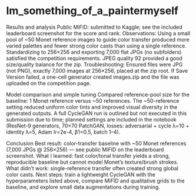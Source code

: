 # Im_something_of_a_paintermyself
Results and analysis
Public MiFID: submitted to Kaggle; see the included leaderboard screenshot for the score and rank.
Observations: Using a small pool of ~50 Monet reference images to guide color transfer produced more varied palettes and fewer strong color casts than using a single reference. Standardizing to 256×256 and exporting 7,000 flat JPGs (no subfolders) satisfied the competition requirements. JPEG quality 92 provided a good size/quality balance for the zip.
Troubleshooting: Ensured files were JPG (not PNG), exactly 7,000 images at 256×256, placed at the zip root. If Save Version failed, a one-cell generator created images.zip and the file was uploaded on the competition page.

Model comparison and simple tuning
Compared reference-pool size for the baseline: 1 Monet reference versus ~50 references. The ~50-reference setting reduced uniform color tints and improved visual diversity in the generated outputs. A full CycleGAN run is outlined but not executed in this submission due to time; planned settings are included in the notebook (ResNet-9 generators, 70×70 PatchGAN, losses: adversarial + cycle λ=10 + identity λ=5, Adam lr=2e-4, β1=0.5, batch 1–4).

Conclusion
Best result: color-transfer baseline with ~50 Monet references (7,000 JPGs @ 256×256) — see public MiFID on the leaderboard screenshot.
What I learned: fast color/tonal transfer yields a strong, reproducible baseline but cannot model Monet’s texture/brush strokes.
What didn’t work: single-reference transfer often created strong global color casts.
Next steps: train a lightweight CycleGAN with the hyperparameters listed above, compare MiFID and qualitative grids to the baseline, and explore small data augmentations during training.
